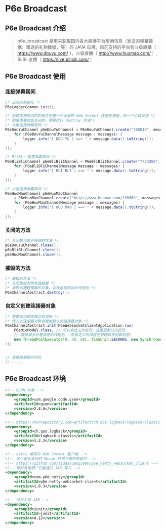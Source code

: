# P6e Broadcast



## P6e Broadcast 介绍

> p6e_broadcast 是用来获取国内各大直播平台房间信息（发送的弹幕数据，赠送的礼物数据，等）的 JAVA 应用。目前支持的平台有斗鱼直播（ https://www.douyu.com/ ），火猫直播（ http://www.huomao.com/ ）, BliBli 直播（ https://live.bilibili.com/ ）

## P6e Broadcast 使用

### 连接弹幕房间

``` java
/* 日志的初始化 */
P6eLoggerCommon.init();

/* 创建连接房间的时候会创建一个全局的 Web Socket 连接连接器，和一个心跳线程 */
/* 如果需要彻底关闭的，需要执行 destroy 方法*/
/* 斗鱼连接弹幕房间 */
P6eDouYuChannel p6eDouYuChannel = P6eDouYuChannel.create("288016", messages -> {
    for (P6eDouYuChannelMessage message : messages) {
        logger.info("[ DOU YU ] ==> " + message.data().toString());
    }
});

/* BliBli 连接弹幕房间 */
P6eBliBliChannel p6eBliBliChannel = P6eBliBliChannel.create("7734200", messages -> {
    for (P6eBliBliChannelMessage message : messages) {
        logger.info("[ BLI BLI ] ==> " + message.data().toString());
    }
});

/* 火猫连接弹幕房间 */
P6eHuoMaoChannel p6eHuoMaoChannel 
    = P6eHuoMaoChannel.create("http://www.huomao.com/138569", messages -> {
    for (P6eHuoMaoChannelMessage message : messages) {
        logger.info("[ HUO MAO ] ==> " + message.data().toString());
    }
});
```

### 关闭的方法

``` java
/* 关闭是当前连接器的方法 */
p6eDouYuChannel.close();
p6eBliBliChannel.close();
p6eHuoMaoChannel.close();
```

### 摧毁的方法

```java
/* 摧毁的方法 */
/* 关闭当前的所有连接器 */
/* 摧毁创建连接器的对象，以及里面的异步线程池 */
P6eChannelAbstract.destroy();
```

### 自定义创建连接器对象

``` java
/* 需要在创建连接之前调用 */
/* 传入的连接器对象会替换默认的连接器对象 */
P6eChannelAbstract.init(P6eWebsocketClientApplication.run(
    P6eNioModel.class, // 可以自定义的实现，这里是默认的实现
    // 替换异步处理消息的线程池 （用自定义的线程池管理异步回调消息）
    new ThreadPoolExecutor(0, 30, 60L, TimeUnit.SECONDS, new SynchronousQueue<>())
));


// 连接弹幕服的代码
// ...... 
```



## P6e Broadcast 环境

``` xml
<!-- GSON 对象 -->
<dependency>
    <groupId>com.google.code.gson</groupId>
    <artifactId>gson</artifactId>
    <version>2.8.6</version>
</dependency>

<!-- https://mvnrepository.com/artifact/ch.qos.logback/logback-classic -->
<dependency>
    <groupId>ch.qos.logback</groupId>
    <artifactId>logback-classic</artifactId>
    <version>1.2.3</version>
</dependency>

<!-- netty 编写的 Web Socket 客户端 -->
<!-- 这个是我本地的 Mevan 环境下载的依赖包 -->
<!-- https://github.com/lidashuang1996/p6e_netty_websocket_client -->
<!-- 暂时其他用户只能通过 JAR 导入 -->
<dependency>
    <groupId>com.p6e.netty</groupId>
    <artifactId>p6e-netty-websocket-client</artifactId>
    <version>1.0.3</version>
</dependency>

<!-- 测试工具 JAR -->
<dependency>
    <groupId>junit</groupId>
    <artifactId>junit</artifactId>
    <version>4.12</version>
</dependency>
```








